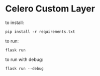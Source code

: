 # Celero Custom Layer
to install:
```
pip install -r requirements.txt
```
to run:
```
flask run
```
to run with debug:
```
flask run --debug
```
